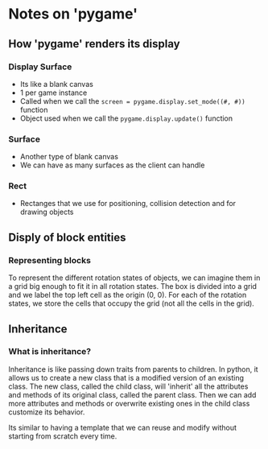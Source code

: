 # Notes on 'pygame'

## How 'pygame' renders its display

### Display Surface
* Its like a blank canvas
* 1 per game instance
* Called when we call the `screen = pygame.display.set_mode((#, #))` function
* Object used when we call the `pygame.display.update()` function

### Surface
* Another type of blank canvas
* We can have as many surfaces as the client can handle

### Rect
* Rectanges that we use for positioning, collision detection and for drawing objects

## Disply of block entities

### Representing blocks
To represent the different rotation states of objects, we can imagine them in a grid big enough to fit it in all rotation states. The box is divided into a grid and we label the top left cell as the origin (0, 0). For each of the rotation states, we store the cells that occupy the grid (not all the cells in the grid).

## Inheritance

### What is inheritance?
Inheritance is like passing down traits from parents to children. In python, it allows us to create a new class that is a modified version of an existing class. The new class, called the child class, will 'inherit' all the attributes and methods of its original class, called the parent class. Then we can add more attributes and methods or overwrite existing ones in the child class customize its behavior.

Its similar to having a template that we can reuse and modify without starting from scratch every time.